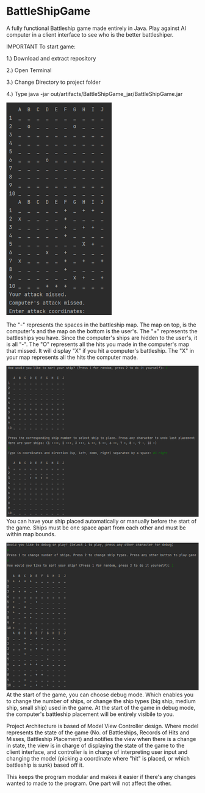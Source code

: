 # BattleShipGame
A fully functional Battleship game made entirely in Java. Play against AI computer in a client interface to see who is the better battleshiper. 

IMPORTANT
To start game: 

1.) Download and extract repository

2.) Open Terminal

3.) Change Directory to project folder

4.) Type java -jar out/artifacts/BattleShipGame_jar/BattleShipGame.jar


![BattleshipPreview](https://raw.githubusercontent.com/Elijah1368/BattleShipGame/master/Assets/battleship.png)

The "-" represents the spaces in the battleship map. The map on top, is the computer's and the map on the bottom is the user's.
The "+" represents the battleships you have. Since the computer's ships are hidden to the user's, it is all "-". The "O" represents all the hits
you made in the computer's map that missed. It will display "X" if you hit a computer's battleship. The "X" in your map represents all the hits the computer made.

![Battleshipplacement](https://raw.githubusercontent.com/Elijah1368/BattleShipGame/master/Assets/BattleshipPlacement.png)
You can have your ship placed automatically or manually before the start of the game. Ships must be one space apart from each other and must be within map bounds.

![BattleshipPreview](https://raw.githubusercontent.com/Elijah1368/BattleShipGame/master/Assets/debug.png)
At the start of the game, you can choose debug mode. Which enables you to change the number of ships, or change the ship types (big ship, medium ship, small ship) used in the game. At the start of the game in debug mode, the computer's battleship placement will be entirely visibile to you.

Project Architecture is based of Model View Controller design. Where model represents the state of the game (No. of Battleships, Records of Hits and Misses, Battleship Placement)
and notifies the view when there is a change in state, the view is in charge of displaying the state of the game to the client interface, 
and controller is in charge of interpreting user input and changing the model (picking a coordinate where "hit" is placed, or which battleship is sunk) based off it.

This keeps the program modular and makes it easier if there's any changes wanted to made to the program. One part will not affect the other.

